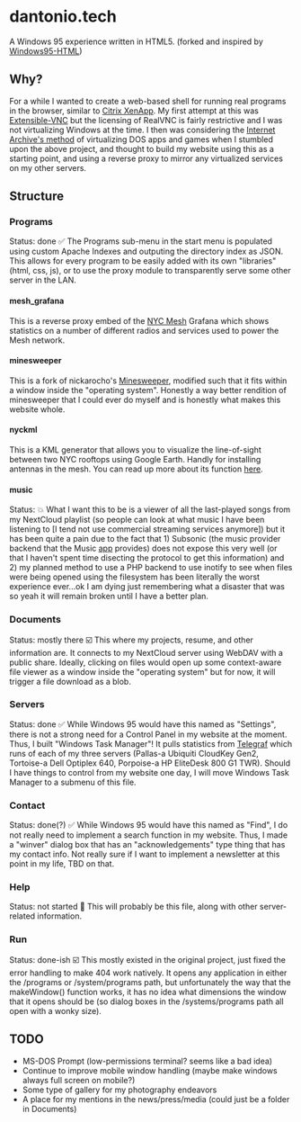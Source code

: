 # dantonio.tech
A Windows 95 experience written in HTML5. (forked and inspired by [Windows95-HTML](https://github.com/rn10950/Windows95-HTML))

## Why?
For a while I wanted to create a web-based shell for running real programs in the browser, similar to [Citrix XenApp](https://www.techtarget.com/searchvirtualdesktop/definition/Citrix-XenApp). My first attempt at this was [Extensible-VNC](https://github.com/danielhmetro/Extensible-VNC) but the licensing of RealVNC is fairly restrictive and I was not virtualizing Windows at the time. I then was considering the [Internet Archive's method](https://help.archive.org/help/ms-dos-emulation/) of virtualizing DOS apps and games when I stumbled upon the above project, and thought to build my website using this as a starting point, and using a reverse proxy to mirror any virtualized services on my other servers.

## Structure

### Programs
Status: done ✅
The Programs sub-menu in the start menu is populated using custom Apache Indexes and outputing the directory index as JSON. This allows for every program to be easily added with its own "libraries" (html, css, js), or to use the proxy module to transparently serve some other server in the LAN.

#### mesh_grafana
This is a reverse proxy embed of the [NYC Mesh](https://nycmesh.net/) Grafana which shows statistics on a number of different radios and services used to power the Mesh network.

#### minesweeper
This is a fork of nickarocho's [Minesweeper](https://github.com/nickarocho/minesweeper), modified such that it fits within a window inside the "operating system". Honestly a way better rendition of minesweeper that I could ever do myself and is honestly what makes this website whole.

#### nyckml
This is a KML generator that allows you to visualize the line-of-sight between two NYC rooftops using Google Earth. Handly for installing antennas in the mesh. You can read up more about its function [here](https://github.com/danielhmetro/nyckml).

#### music
Status: 💥
What I want this to be is a viewer of all the last-played songs from my NextCloud playlist (so people can look at what music I have been listening to [I tend not use commercial streaming services anymore]) but it has been quite a pain due to the fact that 1) Subsonic (the music provider backend that the Music [app](https://github.com/owncloud/music/) provides) does not expose this very well (or that I haven't spent time disecting the protocol to get this information) and 2) my planned method to use a PHP backend to use inotify to see when files were being opened using the filesystem has been literally the worst experience ever...ok I am dying just remembering what a disaster that was so yeah it will remain broken until I have a better plan.

### Documents
Status: mostly there ☑️
This where my projects, resume, and other information are. It connects to my NextCloud server using WebDAV with a public share. Ideally, clicking on files would open up some context-aware file viewer as a window inside the "operating system" but for now, it will trigger a file download as a blob.

### Servers
Status: done ✅
While Windows 95 would have this named as "Settings", there is not a strong need for a Control Panel in my website at the moment. Thus, I built "Windows Task Manager"! It pulls statistics from [Telegraf](https://github.com/influxdata/telegraf) which runs of each of my three servers (Pallas-a Ubiquiti CloudKey Gen2, Tortoise-a Dell Optiplex 640, Porpoise-a HP EliteDesk 800 G1 TWR). Should I have things to control from my website one day, I will move Windows Task Manager to a submenu of this file.

### Contact
Status: done(?) ✅
While Windows 95 would have this named as "Find", I do not really need to implement a search function in my website. Thus, I made a "winver" dialog box that has an "acknowledgements" type thing that has my contact info. Not really sure if I want to implement a newsletter at this point in my life, TBD on that.

### Help
Status: not started 📴
This will probably be this file, along with other server-related information.

### Run
Status: done-ish ☑️
This mostly existed in the original project, just fixed the error handling to make 404 work natively. It opens any application in either the /programs or /system/programs path, but unfortunately the way that the makeWindow() function works, it has no idea what dimensions the window that it opens should be (so dialog boxes in the /systems/programs path all open with a wonky size).

## TODO
- MS-DOS Prompt (low-permissions terminal? seems like a bad idea)
- Continue to improve mobile window handling (maybe make windows always full screen on mobile?)
- Some type of gallery for my photography endeavors
- A place for my mentions in the news/press/media (could just be a folder in Documents)